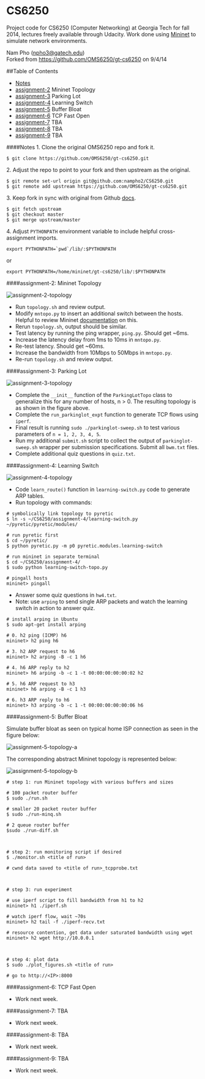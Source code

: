 CS6250
======

Project code for CS6250 (Computer Networking) at Georgia Tech for fall 2014, lectures freely available through Udacity. Work done using [Mininet](https://github.com/mininet/mininet/wiki/Introduction-to-Mininet) to simulate network environments.

Nam Pho (npho3@gatech.edu) <br />
Forked from https://github.com/OMS6250/gt-cs6250 on 9/4/14



##Table of Contents
- [Notes](#notes)
- [assignment-2](#assignment-2-mininet-topology) Mininet Topology
- [assignment-3](#assignment-3-parking-lot) Parking Lot
- [assignment-4](#assignment-4-learning-switch) Learning Switch
- [assignment-5](#assignment-5-buffer-bloat) Buffer Bloat
- [assignment-6](#assignment-6-tcp-fast-open) TCP Fast Open
- [assignment-7](#assignment-7-tba) TBA
- [assignment-8](#assignment-8-tba) TBA
- [assignment-9](#assignment-9-tba) TBA



####Notes
1\. Clone the original OMS6250 repo and fork it.

```
$ git clone https://github.com/OMS6250/gt-cs6250.git
```

2\. Adjust the repo to point to your fork and then upstream as the original.

```
$ git remote set-url origin git@github.com:nampho2/CS6250.git
$ git remote add upstream https://github.com/OMS6250/gt-cs6250.git
```

3\. Keep fork in sync with original from Github [docs](https://help.github.com/articles/syncing-a-fork).

```
$ git fetch upstream
$ git checkout master
$ git merge upstream/master
```

4\. Adjust `PYTHONPATH` environment variable to include helpful cross-assignment imports.

```
export PYTHONPATH=`pwd`/lib/:$PYTHONPATH
```

or

```
export PYTHONPATH=/home/mininet/gt-cs6250/lib/:$PYTHONPATH
```



####assignment-2: Mininet Topology

![assignment-2-topology](img/assignment-2a.gif)

- Run `topology.sh` and review output.
- Modify `mntopo.py` to insert an additional switch between the hosts. Helpful to review Mininet [documentation](https://github.com/mininet/mininet/wiki/Introduction-to-Mininet#wiki-creating) on this.
- Rerun `topology.sh`, output should be similar.
- Test latency by running the ping wrapper, `ping.py`. Should get ~6ms.
- Increase the latency delay from 1ms to 10ms in `mntopo.py`.
- Re-test latency. Should get ~60ms.
- Increase the bandwidth from 10Mbps to 50Mbps in `mntopo.py`.
- Re-run `topology.sh` and review output.



####assignment-3: Parking Lot

![assignment-3-topology](img/assignment-3a.gif)

- Complete the `__init__` function of the `ParkingLotTopo` class to generalize this for any number of hosts, n > 0. The resulting topology is as shown in the figure above.
- Complete the `run_parkinglot_expt` function to generate TCP flows using `iperf`. 
- Final result is running `sudo ./parkinglot-sweep.sh` to test various parameters of `n = 1, 2, 3, 4, 5`.
- Run my additional `submit.sh` script to collect the output of `parkinglot-sweep.sh` wrapper per submission specifications. Submit all `bwm.txt` files.
- Complete additional quiz questions in `quiz.txt`.



####assignment-4: Learning Switch

![assignment-4-topology](img/assignment-4a.png)

- Code `learn_route()` function in `learning-switch.py` code to generate ARP tables.
- Run topology with commands:

```
# symbolically link topology to pyretic
$ ln -s ~/CS6250/assignment-4/learning-switch.py ~/pyretic/pyretic/modules/

# run pyretic first
$ cd ~/pyretic/
$ python pyretic.py -m p0 pyretic.modules.learning-switch

# run mininet in separate terminal
$ cd ~/CS6250/assignment-4/
$ sudo python learning-switch-topo.py

# pingall hosts
mininet> pingall
```

- Answer some quiz questions in `hw4.txt`.
- Note: use `arping` to send single ARP packets and watch the learning switch in action to answer quiz.

```
# install arping in Ubuntu
$ sudo apt-get install arping

# 0. h2 ping (ICMP) h6
mininet> h2 ping h6

# 3. h2 ARP request to h6
mininet> h2 arping -B -c 1 h6

# 4. h6 ARP reply to h2
mininet> h6 arping -b -c 1 -t 00:00:00:00:00:02 h2

# 5. h6 ARP request to h3
mininet> h6 arping -B -c 1 h3

# 6. h3 ARP reply to h6
mininet> h3 arping -b -c 1 -t 00:00:00:00:00:06 h6
```



####assignment-5: Buffer Bloat

Simulate buffer bloat as seen on typical home ISP connection as seen in the figure below:

![assignment-5-topology-a](img/assignment-5a.png)

The corresponding abstract Mininet topology is represented below:

![assignment-5-topology-b](img/assignment-5b.png)

```
# step 1: run Mininet topology with various buffers and sizes

# 100 packet router buffer
$ sudo ./run.sh

# smaller 20 packet router buffer
$ sudo ./run-minq.sh

# 2 queue router buffer
$sudo ./run-diff.sh



# step 2: run monitoring script if desired
$ ./monitor.sh <title of run>

# cwnd data saved to <title of run>_tcpprobe.txt



# step 3: run experiment

# use iperf script to fill bandwidth from h1 to h2
mininet> h1 ./iperf.sh

# watch iperf flow, wait ~70s
mininet> h2 tail -f ./iperf-recv.txt

# resource contention, get data under saturated bandwidth using wget
mininet> h2 wget http://10.0.0.1



# step 4: plot data
$ sudo ./plot_figures.sh <title of run>

# go to http://<IP>:8000
```


####assignment-6: TCP Fast Open

- Work next week.



####assignment-7: TBA

- Work next week.



####assignment-8: TBA

- Work next week.



####assignment-9: TBA

- Work next week.





